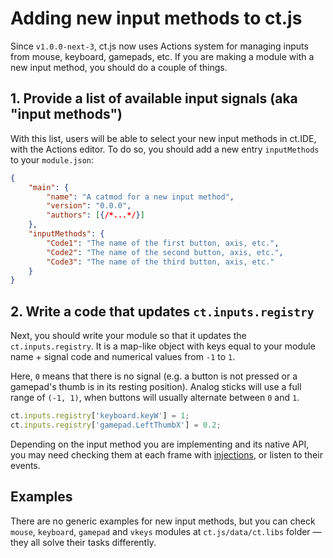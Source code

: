 # Adding new input methods to ct.js

Since `v1.0.0-next-3`, ct.js now uses Actions system for managing inputs from mouse, keyboard, gamepads, etc. If you are making a module with a new input method, you should do a couple of things.

## 1. Provide a list of available input signals (aka "input methods")

With this list, users will be able to select your new input methods in ct.IDE, with the Actions editor. To do so, you should add a new entry `inputMethods` to your `module.json`:

```json
{
    "main": {
        "name": "A catmod for a new input method",
        "version": "0.0.0",
        "authors": [{/*...*/}]
    },
    "inputMethods": {
        "Code1": "The name of the first button, axis, etc.",
        "Code2": "The name of the second button, axis, etc.",
        "Code3": "The name of the third button, axis, etc."
    }
}
```

## 2. Write a code that updates `ct.inputs.registry`

Next, you should write your module so that it updates the `ct.inputs.registry`. It is a map-like object with keys equal to your module name + signal code and numerical values from `-1` to `1`.

Here, `0` means that there is no signal (e.g. a button is not pressed or a gamepad's thumb is in its resting position). Analog sticks will use a full range of `(-1, 1)`, when buttons will usually alternate between `0` and `1`.

```js
ct.inputs.registry['keyboard.keyW'] = 1;
ct.inputs.registry['gamepad.LeftThumbX'] = 0.2;
```

Depending on the input method you are implementing and its native API, you may need checking them at each frame with [injections](events-and-injections.html), or listen to their events.

## Examples

There are no generic examples for new input methods, but you can check `mouse`, `keyboard`, `gamepad` and `vkeys` modules at `ct.js/data/ct.libs` folder — they all solve their tasks differently.
